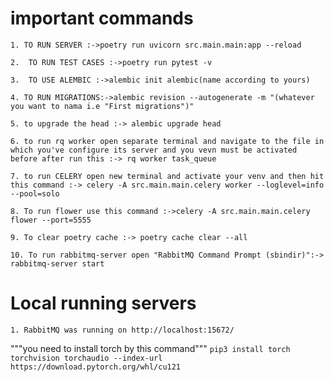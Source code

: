 # important commands 
`1. TO RUN SERVER :->poetry run uvicorn src.main.main:app --reload`

`2.  TO RUN TEST CASES :->poetry run pytest -v`

`3.  TO USE ALEMBIC :->alembic init alembic(name according to yours)`

`4. TO RUN MIGRATIONS:->alembic revision --autogenerate -m "(whatever you want to nama i.e "First migrations")"`

`5. to upgrade the head :-> alembic upgrade head`

`6. to run rq worker open separate terminal and navigate to the file in which you've configure its server and you vevn must be activated before after run this :-> rq worker task_queue`

`7. to run CELERY open new terminal and activate your venv and then hit this command :-> celery -A src.main.main.celery worker --loglevel=info --pool=solo`

`8. To run flower use this command :->celery -A src.main.main.celery flower --port=5555`

`9. To clear poetry cache :-> poetry cache clear --all`

`10. To run rabbitmq-server open "RabbitMQ Command Prompt (sbindir)":-> rabbitmq-server start`


# Local running servers
`1. RabbitMQ was running on http://localhost:15672/`

"""you need to install torch by this command"""
`pip3 install torch torchvision torchaudio --index-url https://download.pytorch.org/whl/cu121`
